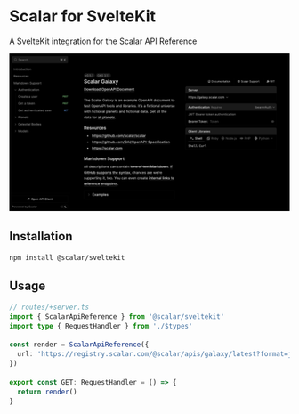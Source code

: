 # Scalar for SvelteKit

A SvelteKit integration for the Scalar API Reference

![Screenshot of the SvelteKit integration](sveltekit.png)

## Installation

```bash
npm install @scalar/sveltekit
```

## Usage

```ts
// routes/+server.ts
import { ScalarApiReference } from '@scalar/sveltekit'
import type { RequestHandler } from './$types'

const render = ScalarApiReference({
  url: 'https://registry.scalar.com/@scalar/apis/galaxy/latest?format=json',
})

export const GET: RequestHandler = () => {
  return render()
}
```
